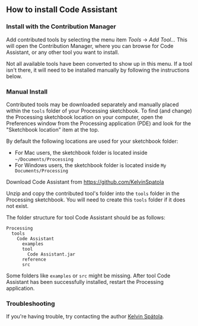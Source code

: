 ## How to install Code Assistant


### Install with the Contribution Manager

Add contributed tools by selecting the menu item _Tools_ → _Add Tool..._ This will open the Contribution Manager, where you can browse for Code Assistant, or any other tool you want to install.

Not all available tools have been converted to show up in this menu. If a tool isn't there, it will need to be installed manually by following the instructions below.

### Manual Install

Contributed tools may be downloaded separately and manually placed within the `tools` folder of your Processing sketchbook. To find (and change) the Processing sketchbook location on your computer, open the Preferences window from the Processing application (PDE) and look for the "Sketchbook location" item at the top.

By default the following locations are used for your sketchbook folder: 
  * For Mac users, the sketchbook folder is located inside `~/Documents/Processing` 
  * For Windows users, the sketchbook folder is located inside `My Documents/Processing`

Download Code Assistant from https://github.com/KelvinSpatola

Unzip and copy the contributed tool's folder into the `tools` folder in the Processing sketchbook. You will need to create this `tools` folder if it does not exist.
    
The folder structure for tool Code Assistant should be as follows:

```
Processing
  tools
    Code Assistant
      examples
      tool
        Code Assistant.jar
      reference
      src
```
                      
Some folders like `examples` or `src` might be missing. After tool Code Assistant has been successfully installed, restart the Processing application.

### Troubleshooting

If you're having trouble, try contacting the author [Kelvin Spátola](https://github.com/KelvinSpatola).
